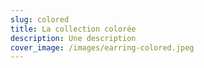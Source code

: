 ```yaml
---
slug: colored
title: La collection colorée
description: Une description
cover_image: /images/earring-colored.jpeg
---
```


